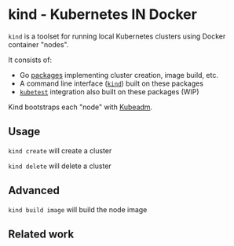 <!--TODO(bentheelder): fill this in much more thoroughly-->
# kind - **K**ubernetes **IN** **D**ocker

`kind` is a toolset for running local Kubernetes clusters using Docker container "nodes".

It consists of:
 - Go [packages](./pkg) implementing cluster creation, image build, etc.
 - A command line interface ([`kind`](./cmd/kind)) built on these packages
 - [`kubetest`](https://github.com/kubernetes/test-infra/tree/master/kubetest) integration also built on these packages (WIP)

Kind bootstraps each "node" with [Kubeadm](https://kubernetes.io/docs/reference/setup-tools/kubeadm/kubeadm/).

## Usage

`kind create` will create a cluster

`kind delete` will delete a cluster

## Advanced

`kind build image` will build the node image

## Related work
